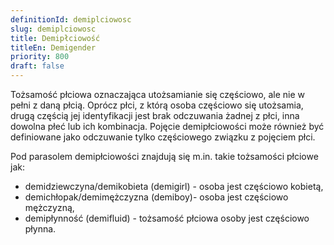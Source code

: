 ```yaml
---
definitionId: demiplciowosc
slug: demiplciowosc
title: Demipłciowość
titleEn: Demigender
priority: 800
draft: false
---
```

Tożsamość płciowa oznaczająca utożsamianie się częściowo, ale nie w pełni z daną płcią. Oprócz płci, z którą osoba częściowo się utożsamia, drugą częścią jej identyfikacji jest brak odczuwania żadnej z płci, inna dowolna płeć lub ich kombinacja. Pojęcie demipłciowości może również być definiowane jako odczuwanie tylko częściowego związku z pojęciem płci. 

Pod parasolem demipłciowości znajdują się m.in. takie tożsamości płciowe jak:

* demidziewczyna/demikobieta (demigirl) - osoba jest częściowo kobietą,
* demichłopak/demimężczyzna (demiboy)- osoba jest częściowo mężczyzną,
* demipłynność (demifluid) - tożsamość płciowa osoby jest częściowo płynna.
